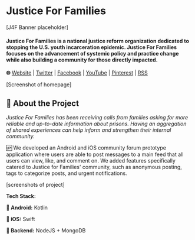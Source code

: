 # Justice For Families
[J4F Banner placeholder]  

#### Justice For Families is a national justice reform organization dedicated to stopping the U.S. youth incarceration epidemic. Justice For Families focuses on the advancement of systemic policy and practice change while also building a community for those directly impacted.

**🌐** [Website](https://www.justice4families.org/) | [Twitter](https://twitter.com/justice4fams) | [Facebook](https://www.facebook.com/Justice4Families) | [YouTube](https://www.youtube.com/user/Justice4fams) | [Pinterest](https://pinterest.com/justice4fams) | [RSS](https://www.justice4families.org/feed)


[Screenshot of homepage]


## 🔎 About the Project

*Justice For Families has been receiving calls from families asking for more reliable and up-to-date information about prisons. Having an aggregation of shared experiences can help inform and strengthen their internal community.*


🆙 We developed an Android and iOS community forum prototype application where users are able to post messages to a main feed that all users can view, like, and comment on. We added features specifically catered to Justice for Families' community, such as anonymous posting, tags to categorize posts, and urgent notifications.

[screenshots of project]


**Tech Stack:**

**🔼 Android:** Kotlin

**🔼 iOS:** Swift

**🔽 Backend:** NodeJS + MongoDB